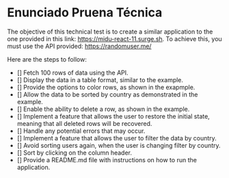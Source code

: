 # Enunciado Pruena Técnica

The objective of this technical test is to create a similar application to the one provided in this link: https://midu-react-11.surge.sh. To achieve this, you must use the API provided: https://randomuser.me/

Here are the steps to follow:

- [] Fetch 100 rows of data using the API.
- [] Display the data in a table format, similar to the example.
- [] Provide the options to color rows, as shown in the exapmple.
- [] Allow the data to be sorted by country as demonstrated in the example.
- [] Enable the ability to delete a row, as shown in the example.
- [] Implement a feature that allows the user to restore the initial state, meaning that all deleted rows will be recovered.
- [] Handle any potential errors that may occur.
- [] Implement a feature that allows the user to filter the data by country.
- [] Avoid sorting users again, when the user is changing filter by country.
- [] Sort by clicking on the column header.
- [] Provide a README.md file with instructions on how to run the application.
